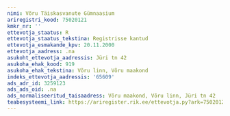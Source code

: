 ```yaml
---
nimi: Võru Täiskasvanute Gümnaasium
ariregistri_kood: 75020121
kmkr_nr: ''
ettevotja_staatus: R
ettevotja_staatus_tekstina: Registrisse kantud
ettevotja_esmakande_kpv: 20.11.2000
ettevotja_aadress: .na
asukoht_ettevotja_aadressis: Jüri tn 42
asukoha_ehak_kood: 919
asukoha_ehak_tekstina: Võru linn, Võru maakond
indeks_ettevotja_aadressis: '65609'
ads_adr_id: 3259123
ads_ads_oid: .na
ads_normaliseeritud_taisaadress: Võru maakond, Võru linn, Jüri tn 42
teabesysteemi_link: https://ariregister.rik.ee/ettevotja.py?ark=75020121&ref=rekvisiidid
---
```


